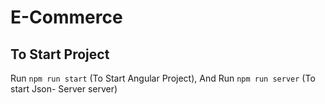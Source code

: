 # E-Commerce

## To Start Project

Run `npm run start` (To Start Angular Project), And Run `npm run server` (To start Json- Server server)

